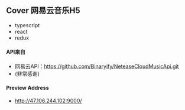 ## Cover 网易云音乐H5
  - typescript
  - react
  - redux

#### API来自
 - 网易云API：https://github.com/Binaryify/NeteaseCloudMusicApi.git
 - (非常感谢)

#### Preview Address
  - http://47.106.244.102:9000/